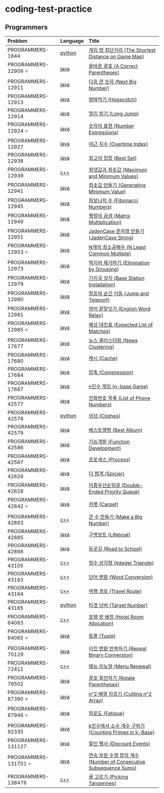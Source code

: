 # coding-test-practice

## Programmers

| Problem                   | Language                           | Title                                                                                                                                 |
| :------------------------ | :--------------------------------- | :------------------------------------------------------------------------------------------------------------------------------------ |
| PROGRAMMERS-1844          | [python](programmers/problem1844)  | [게임 맵 최단거리 (The Shortest Distance on Game Map)](https://school.programmers.co.kr/learn/courses/30/lessons/1844)                |
| PROGRAMMERS-12909 :star:  | [java](programmers/problem12909)   | [올바른 괄호 (A Correct Parentheses)](https://school.programmers.co.kr/learn/courses/30/lessons/12909)                                |
| PROGRAMMERS-12911         | [java](programmers/problem12911)   | [다음 큰 숫자 (Next Big Number)](https://school.programmers.co.kr/learn/courses/30/lessons/12911)                                     |
| PROGRAMMERS-12913         | [java](programmers/problem12913)   | [땅따먹기 (Hopscotch)](https://school.programmers.co.kr/learn/courses/30/lessons/12913)                                               |
| PROGRAMMERS-12914         | [java](programmers/problem12914)   | [멀리 뛰기 (Long Jump)](https://school.programmers.co.kr/learn/courses/30/lessons/12914)                                              |
| PROGRAMMERS-12924 :star:  | [java](programmers/problem12924)   | [숫자의 표현 (Number Expressions)](https://school.programmers.co.kr/learn/courses/30/lessons/12924)                                   |
| PROGRAMMERS-12927         | [java](programmers/problem12927)   | [야근 지수 (Overtime Index)](https://school.programmers.co.kr/learn/courses/30/lessons/12927)                                         |
| PROGRAMMERS-12938         | [java](programmers/problem12938)   | [최고의 집합 (Best Set)](https://school.programmers.co.kr/learn/courses/30/lessons/12938)                                             |
| PROGRAMMERS-12939         | [c++](programmers/problem12939)    | [최댓값과 최솟값 (Maximum and Minimum Values)](https://school.programmers.co.kr/learn/courses/30/lessons/12939)                       |
| PROGRAMMERS-12941         | [java](programmers/problem12941)   | [최솟값 만들기 (Generating Minimum Value)](https://school.programmers.co.kr/learn/courses/30/lessons/12941)                           |
| PROGRAMMERS-12945         | [java](programmers/problem12945)   | [피보나치 수 (Fibonacci Numbers)](https://school.programmers.co.kr/learn/courses/30/lessons/12945)                                    |
| PROGRAMMERS-12949         | [java](programmers/problem12949)   | [행렬의 곱셈 (Matrix Multiplication)](https://school.programmers.co.kr/learn/courses/30/lessons/12949)                                |
| PROGRAMMERS-12951         | [java](programmers/problem12951)   | [JadenCase 문자열 만들기 (JadenCase String)](https://school.programmers.co.kr/learn/courses/30/lessons/12951)                         |
| PROGRAMMERS-12953 :star:  | [java](programmers/problem12953)   | [N개의 최소공배수 (N Least Common Multiple)](https://school.programmers.co.kr/learn/courses/30/lessons/12953)                         |
| PROGRAMMERS-12973         | [java](programmers/problem12973)   | [짝지어 제거하기 (Elimination by Grouping)](https://school.programmers.co.kr/learn/courses/30/lessons/12973)                          |
| PROGRAMMERS-12979         | [java](programmers/problem12979)   | [기지국 설치 (Base Station Installation)](https://school.programmers.co.kr/learn/courses/30/lessons/12979)                            |
| PROGRAMMERS-12980         | [java](programmers/problem12980)   | [점프와 순간 이동 (Jump and Teleport)](https://school.programmers.co.kr/learn/courses/30/lessons/12980)                               |
| PROGRAMMERS-12981         | [java](programmers/problem12981)   | [영어 끝말잇기 (English Word Relay)](https://school.programmers.co.kr/learn/courses/30/lessons/12981)                                 |
| PROGRAMMERS-12985 :star:  | [java](programmers/problem12985)   | [예상 대진표 (Expected List of Matches)](https://school.programmers.co.kr/learn/courses/30/lessons/12985)                             |
| PROGRAMMERS-17677         | [java](programmers/problem17677)   | [뉴스 클러스터링 (News Clustering)](https://school.programmers.co.kr/learn/courses/30/lessons/17677)                                  |
| PROGRAMMERS-17680         | [java](programmers/problem17680)   | [캐시 (Cache)](https://school.programmers.co.kr/learn/courses/30/lessons/17680)                                                       |
| PROGRAMMERS-17684         | [java](programmers/problem17684)   | [압축 (Compression)](https://school.programmers.co.kr/learn/courses/30/lessons/17684)                                                 |
| PROGRAMMERS-17687         | [java](programmers/problem17687)   | [n진수 게임 (n-base Game)](https://school.programmers.co.kr/learn/courses/30/lessons/17687)                                           |
| PROGRAMMERS-42577         | [java](programmers/problem42577)   | [전화번호 목록 (List of Phone Numbers)](https://school.programmers.co.kr/learn/courses/30/lessons/42577)                              |
| PROGRAMMERS-42578         | [python](programmers/problem42578) | [의상 (Clothes)](https://school.programmers.co.kr/learn/courses/30/lessons/42578)                                                     |
| PROGRAMMERS-42579         | [java](programmers/problem42579)   | [베스트앨범 (Best Album)](https://school.programmers.co.kr/learn/courses/30/lessons/42579)                                             |
| PROGRAMMERS-42586         | [java](programmers/problem42586)   | [기능개발 (Function Development)](https://school.programmers.co.kr/learn/courses/30/lessons/42586)                                    |
| PROGRAMMERS-42587         | [java](programmers/problem42587)   | [프로세스 (Process)](https://school.programmers.co.kr/learn/courses/30/lessons/42587)                                                 |
| PROGRAMMERS-42626         | [java](programmers/problem42626)   | [더 맵게 (Spicier)](https://school.programmers.co.kr/learn/courses/30/lessons/42626)                                                  |
| PROGRAMMERS-42628         | [java](programmers/problem42628)   | [이중우선순위큐 (Double-Ended Priority Queue)](https://school.programmers.co.kr/learn/courses/30/lessons/42628)                       |
| PROGRAMMERS-42842 :star:  | [java](programmers/problem42842)   | [카펫 (Carpet)](https://school.programmers.co.kr/learn/courses/30/lessons/42842)                                                      |
| PROGRAMMERS-42883         | [c++](programmers/problem42883)    | [큰 수 만들기 (Make a Big Number)](https://school.programmers.co.kr/learn/courses/30/lessons/42883)                                   |
| PROGRAMMERS-42885         | [java](programmers/problem42885)   | [구명보트 (Lifeboat)](https://school.programmers.co.kr/learn/courses/30/lessons/42885)                                                |
| PROGRAMMERS-42898         | [java](programmers/problem42898)   | [등굣길 (Road to School)](https://school.programmers.co.kr/learn/courses/30/lessons/42898)                                            |
| PROGRAMMERS-43105         | [c++](programmers/problem43105)    | [정수 삼각형 (Integer Triangle)](https://school.programmers.co.kr/learn/courses/30/lessons/43105)                                     |
| PROGRAMMERS-43163         | [c++](programmers/problem43163)    | [단어 변환 (Word Conversion)](https://school.programmers.co.kr/learn/courses/30/lessons/43163)                                        |
| PROGRAMMERS-43164         | [c++](programmers/problem43164)    | [여행 경로 (Travel Route)](https://school.programmers.co.kr/learn/courses/30/lessons/43164)                                           |
| PROGRAMMERS-43165         | [python](programmers/problem43165) | [타겟 넘버 (Target Number)](https://school.programmers.co.kr/learn/courses/30/lessons/43165)                                          |
| PROGRAMMERS-64063         | [c++](programmers/problem64063)    | [호텔 방 배정 (Hotel Room Allocation)](https://school.programmers.co.kr/learn/courses/30/lessons/64063)                               |
| PROGRAMMERS-64065 :star:  | [java](programmers/problem64065)   | [튜플 (Tuple)](https://school.programmers.co.kr/learn/courses/30/lessons/64065)                                                       |
| PROGRAMMERS-70129         | [java](programmers/problem70129)   | [이진 변환 반복하기 (Repeat Binary Conversion)](https://school.programmers.co.kr/learn/courses/30/lessons/70129)                      |
| PROGRAMMERS-72411         | [c++](programmers/problem72411)    | [메뉴 리뉴얼 (Menu Renewal)](https://school.programmers.co.kr/learn/courses/30/lessons/72411)                                         |
| PROGRAMMERS-76502         | [java](programmers/problem76502)   | [괄호 회전하기 (Rotate Parentheses)](https://school.programmers.co.kr/learn/courses/30/lessons/76502)                                 |
| PROGRAMMERS-87390 :star:  | [java](programmers/problem87390)   | [n^2 배열 자르기 (Cutting n^2 Array)](https://school.programmers.co.kr/learn/courses/30/lessons/87390)                                |
| PROGRAMMERS-87946 :star:  | [java](programmers/problem87946)   | [피로도 (Fatigue)](https://school.programmers.co.kr/learn/courses/30/lessons/87946)                                                   |
| PROGRAMMERS-92335         | [java](programmers/problem92335)   | [k진수에서 소수 개수 구하기 (Counting Primes in k-Base)](https://school.programmers.co.kr/learn/courses/30/lessons/92335)             |
| PROGRAMMERS-131127        | [java](programmers/problem131127)  | [할인 행사 (Discount Events)](https://school.programmers.co.kr/learn/courses/30/lessons/131127)                                       |
| PROGRAMMERS-131701 :star: | [java](programmers/problem131701)  | [연속 부분 수열 합의 개수 (Number of Consecutive Subsequence Sums)](https://school.programmers.co.kr/learn/courses/30/lessons/131701) |
| PROGRAMMERS-138476        | [c++](programmers/problem138476)   | [귤 고르기 (Picking Tangerines)](https://school.programmers.co.kr/learn/courses/30/lessons/138476)                                    |
